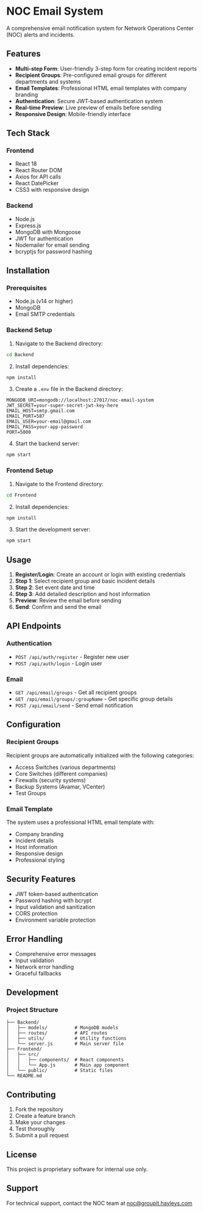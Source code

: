 # NOC Email System

A comprehensive email notification system for Network Operations Center (NOC) alerts and incidents.

## Features

- **Multi-step Form**: User-friendly 3-step form for creating incident reports
- **Recipient Groups**: Pre-configured email groups for different departments and systems
- **Email Templates**: Professional HTML email templates with company branding
- **Authentication**: Secure JWT-based authentication system
- **Real-time Preview**: Live preview of emails before sending
- **Responsive Design**: Mobile-friendly interface

## Tech Stack

### Frontend
- React 18
- React Router DOM
- Axios for API calls
- React DatePicker
- CSS3 with responsive design

### Backend
- Node.js
- Express.js
- MongoDB with Mongoose
- JWT for authentication
- Nodemailer for email sending
- bcryptjs for password hashing

## Installation

### Prerequisites
- Node.js (v14 or higher)
- MongoDB
- Email SMTP credentials

### Backend Setup

1. Navigate to the Backend directory:
```bash
cd Backend
```

2. Install dependencies:
```bash
npm install
```

3. Create a `.env` file in the Backend directory:
```env
MONGODB_URI=mongodb://localhost:27017/noc-email-system
JWT_SECRET=your-super-secret-jwt-key-here
EMAIL_HOST=smtp.gmail.com
EMAIL_PORT=587
EMAIL_USER=your-email@gmail.com
EMAIL_PASS=your-app-password
PORT=5000
```

4. Start the backend server:
```bash
npm start
```

### Frontend Setup

1. Navigate to the Frontend directory:
```bash
cd Frontend
```

2. Install dependencies:
```bash
npm install
```

3. Start the development server:
```bash
npm start
```

## Usage

1. **Register/Login**: Create an account or login with existing credentials
2. **Step 1**: Select recipient group and basic incident details
3. **Step 2**: Set event date and time
4. **Step 3**: Add detailed description and host information
5. **Preview**: Review the email before sending
6. **Send**: Confirm and send the email

## API Endpoints

### Authentication
- `POST /api/auth/register` - Register new user
- `POST /api/auth/login` - Login user

### Email
- `GET /api/email/groups` - Get all recipient groups
- `GET /api/email/groups/:groupName` - Get specific group details
- `POST /api/email/send` - Send email notification

## Configuration

### Recipient Groups
Recipient groups are automatically initialized with the following categories:
- Access Switches (various departments)
- Core Switches (different companies)
- Firewalls (security systems)
- Backup Systems (Avamar, VCenter)
- Test Groups

### Email Template
The system uses a professional HTML email template with:
- Company branding
- Incident details
- Host information
- Responsive design
- Professional styling

## Security Features

- JWT token-based authentication
- Password hashing with bcrypt
- Input validation and sanitization
- CORS protection
- Environment variable protection

## Error Handling

- Comprehensive error messages
- Input validation
- Network error handling
- Graceful fallbacks

## Development

### Project Structure
```
├── Backend/
│   ├── models/          # MongoDB models
│   ├── routes/          # API routes
│   ├── utils/           # Utility functions
│   └── server.js        # Main server file
├── Frontend/
│   ├── src/
│   │   ├── components/  # React components
│   │   └── App.js       # Main app component
│   └── public/          # Static files
└── README.md
```

## Contributing

1. Fork the repository
2. Create a feature branch
3. Make your changes
4. Test thoroughly
5. Submit a pull request

## License

This project is proprietary software for internal use only.

## Support

For technical support, contact the NOC team at noc@groupit.hayleys.com
